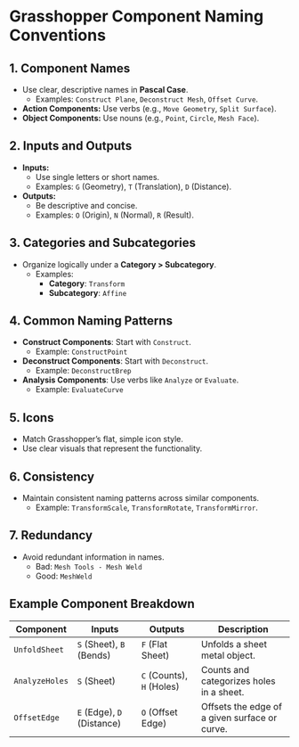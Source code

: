 # Grasshopper Component Naming Conventions

## **1. Component Names**
- Use clear, descriptive names in **Pascal Case**.
    - Examples: `Construct Plane`, `Deconstruct Mesh`, `Offset Curve`.
- **Action Components:** Use verbs (e.g., `Move Geometry`, `Split Surface`).
- **Object Components:** Use nouns (e.g., `Point`, `Circle`, `Mesh Face`).

## **2. Inputs and Outputs**
- **Inputs:**
    - Use single letters or short names.
    - Examples: `G` (Geometry), `T` (Translation), `D` (Distance).
- **Outputs:**
    - Be descriptive and concise.
    - Examples: `O` (Origin), `N` (Normal), `R` (Result).

## **3. Categories and Subcategories**
- Organize logically under a **Category > Subcategory**.
    - Examples:
        - **Category**: `Transform`
        - **Subcategory**: `Affine`

## **4. Common Naming Patterns**
- **Construct Components**: Start with `Construct`.
    - Example: `ConstructPoint`
- **Deconstruct Components**: Start with `Deconstruct`.
    - Example: `DeconstructBrep`
- **Analysis Components**: Use verbs like `Analyze` or `Evaluate`.
    - Example: `EvaluateCurve`

## **5. Icons**
- Match Grasshopper’s flat, simple icon style.
- Use clear visuals that represent the functionality.

## **6. Consistency**
- Maintain consistent naming patterns across similar components.
    - Example: `TransformScale`, `TransformRotate`, `TransformMirror`.

## **7. Redundancy**
- Avoid redundant information in names.
    - Bad: `Mesh Tools - Mesh Weld`
    - Good: `MeshWeld`

## Example Component Breakdown
| **Component**       | **Inputs**                  | **Outputs**             | **Description**                                |
|----------------------|----------------------------|-------------------------|-----------------------------------------------|
| `UnfoldSheet`        | `S` (Sheet), `B` (Bends)   | `F` (Flat Sheet)        | Unfolds a sheet metal object.                 |
| `AnalyzeHoles`       | `S` (Sheet)                | `C` (Counts), `H` (Holes)| Counts and categorizes holes in a sheet.      |
| `OffsetEdge`         | `E` (Edge), `D` (Distance) | `O` (Offset Edge)       | Offsets the edge of a given surface or curve. |

